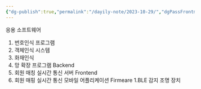 ```yaml
---
{"dg-publish":true,"permalink":"/dayily-note/2023-10-29/","dgPassFrontmatter":true}
---
```


응용 소프트웨어
1. 번호인식 프로그램
2. 객체인식 시스템
3. 화재인식
4. 망 확장 프로그램
Backend
1. 회원 매칭 실시간 통신 서버
Frontend
1. 회원 매핑 실시간 통신 모바일 어플리케이션
Firmeare
1.BLE 감지 조명 장치

